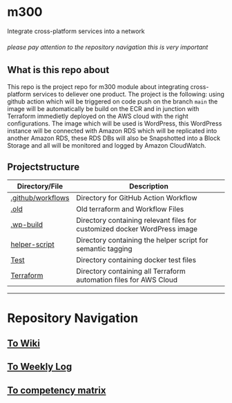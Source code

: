 # m300
Integrate cross-platform services into a network

<h6>please pay attention to the repository navigation this is very important</h6>

## What is this repo about
This repo is the project repo for m300 module about integrating cross-platform services to deliever one product.
The project is the following: using github action which will be triggered on code push on the branch `main` the image will be automatically be build on the ECR and in junction with Terraform immedietly deployed on the AWS cloud with the right configurations. The image which will be used is WordPress, this WordPress instance will be connected with Amazon RDS which will be replicated into another Amazon RDS, these RDS DBs will also be Snapshotted into a Block Storage and all will be monitored and logged by Amazon CloudWatch.

## Projectstructure
|Directory/File                          | Description                                                                      |
|-----------------------------------------------|---------------------------------------------------------------------------|
| [.github/workflows](.github/workflows)        | Directory for GitHub Action Workflow                                      |
| [.old](.old/)                                 | Old terraform and Workflow Files                                          |
| [.wp-build](.wp-build/)                       | Directory containing relevant files for customized docker WordPress image |
| [helper-script](/helper_script/git_update.sh) | Directory containing the helper script for semantic tagging               |
| [Test](/Test/)                                | Directory containing docker test files                                    |
| [Terraform](/Terraform)                       | Directory containing all Terraform automation files for AWS Cloud         |

---

# Repository Navigation

## [To Wiki](https://github.com/Campus-Castolo/m300/wiki/Home)

## [To Weekly Log](https://github.com/Campus-Castolo/m300/wiki/weekly-logs)

## [To competency matrix](https://gitlab.com/ch-tbz-it/Stud/m300/m300-bivo2021/-/blob/main/Kompetenzmatrix.md)
